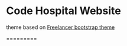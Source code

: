 Code Hospital Website
=========================

theme based on [Freelancer bootstrap theme ](http://startbootstrap.com/templates/freelancer/)
<!--
## How to use
 - Place a image in `/img/portfolio/`
 - Create posts to display your projects. Use the follow as an example:
```txt
---
layout: default
modal-id: 1
date: 2014-07-18
img: cabin.png
alt: image-alt
project-date: July 2014
client: The Client
category: Web Development
description: The description of the project

---
```
 -->
=========
